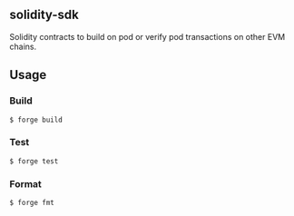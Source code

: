 ## solidity-sdk

Solidity contracts to build on pod or verify pod transactions on other EVM chains.

## Usage

### Build

```shell
$ forge build
```

### Test

```shell
$ forge test
```

### Format

```shell
$ forge fmt
```
